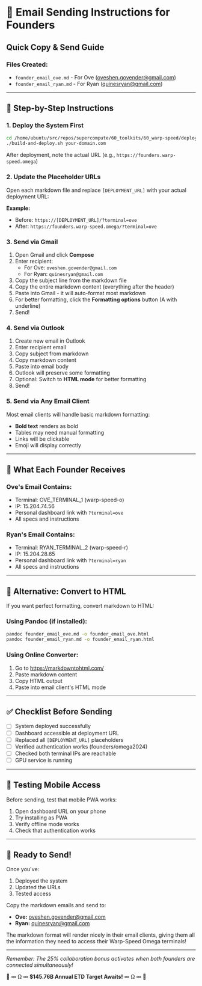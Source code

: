 # 📧 Email Sending Instructions for Founders

## Quick Copy & Send Guide

### Files Created:
- `founder_email_ove.md` - For Ove (oveshen.govender@gmail.com)
- `founder_email_ryan.md` - For Ryan (quinesryan@gmail.com)

---

## 🚀 Step-by-Step Instructions

### 1. Deploy the System First
```bash
cd /home/ubuntu/src/repos/supercompute/60_toolkits/60_warp-speed/deployment/production
./build-and-deploy.sh your-domain.com
```

After deployment, note the actual URL (e.g., `https://founders.warp-speed.omega`)

### 2. Update the Placeholder URLs

Open each markdown file and replace `[DEPLOYMENT_URL]` with your actual deployment URL:

**Example:**
- Before: `https://[DEPLOYMENT_URL]/?terminal=ove`
- After: `https://founders.warp-speed.omega/?terminal=ove`

### 3. Send via Gmail

1. Open Gmail and click **Compose**
2. Enter recipient:
   - For Ove: `oveshen.govender@gmail.com`
   - For Ryan: `quinesryan@gmail.com`
3. Copy the subject line from the markdown file
4. Copy the entire markdown content (everything after the header)
5. Paste into Gmail - it will auto-format most markdown
6. For better formatting, click the **Formatting options** button (A with underline)
7. Send!

### 4. Send via Outlook

1. Create new email in Outlook
2. Enter recipient email
3. Copy subject from markdown
4. Copy markdown content
5. Paste into email body
6. Outlook will preserve some formatting
7. Optional: Switch to **HTML mode** for better formatting
8. Send!

### 5. Send via Any Email Client

Most email clients will handle basic markdown formatting:
- **Bold text** renders as bold
- Tables may need manual formatting
- Links will be clickable
- Emoji will display correctly

---

## 📝 What Each Founder Receives

### Ove's Email Contains:
- Terminal: OVE_TERMINAL_1 (warp-speed-o)
- IP: 15.204.74.56
- Personal dashboard link with `?terminal=ove`
- All specs and instructions

### Ryan's Email Contains:
- Terminal: RYAN_TERMINAL_2 (warp-speed-r)  
- IP: 15.204.28.65
- Personal dashboard link with `?terminal=ryan`
- All specs and instructions

---

## 🔄 Alternative: Convert to HTML

If you want perfect formatting, convert markdown to HTML:

### Using Pandoc (if installed):
```bash
pandoc founder_email_ove.md -o founder_email_ove.html
pandoc founder_email_ryan.md -o founder_email_ryan.html
```

### Using Online Converter:
1. Go to https://markdowntohtml.com/
2. Paste markdown content
3. Copy HTML output
4. Paste into email client's HTML mode

---

## ✅ Checklist Before Sending

- [ ] System deployed successfully
- [ ] Dashboard accessible at deployment URL
- [ ] Replaced all `[DEPLOYMENT_URL]` placeholders
- [ ] Verified authentication works (founders/omega2024)
- [ ] Checked both terminal IPs are reachable
- [ ] GPU service is running

---

## 📱 Testing Mobile Access

Before sending, test that mobile PWA works:
1. Open dashboard URL on your phone
2. Try installing as PWA
3. Verify offline mode works
4. Check that authentication works

---

## 🌌 Ready to Send!

Once you've:
1. Deployed the system
2. Updated the URLs
3. Tested access

Copy the markdown emails and send to:
- **Ove:** oveshen.govender@gmail.com
- **Ryan:** quinesryan@gmail.com

The markdown format will render nicely in their email clients, giving them all the information they need to access their Warp-Speed Omega terminals!

---

*Remember: The 25% collaboration bonus activates when both founders are connected simultaneously!*

🌌 ∞ Ω ∞ **$145.76B Annual ETD Target Awaits!** ∞ Ω ∞ 🌌